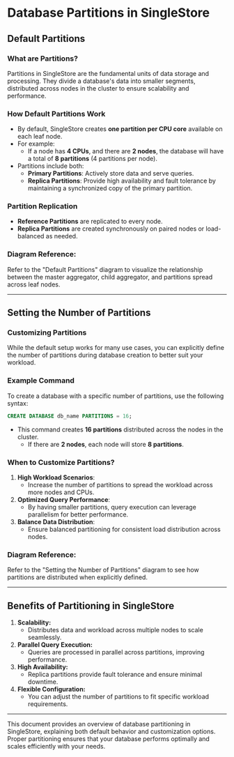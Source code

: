 # Database Partitions in SingleStore

## **Default Partitions**

### **What are Partitions?**
Partitions in SingleStore are the fundamental units of data storage and processing. They divide a database's data into smaller segments, distributed across nodes in the cluster to ensure scalability and performance.

### **How Default Partitions Work**
- By default, SingleStore creates **one partition per CPU core** available on each leaf node.
- For example:
  - If a node has **4 CPUs**, and there are **2 nodes**, the database will have a total of **8 partitions** (4 partitions per node).
- Partitions include both:
  - **Primary Partitions**: Actively store data and serve queries.
  - **Replica Partitions**: Provide high availability and fault tolerance by maintaining a synchronized copy of the primary partition.

### **Partition Replication**
- **Reference Partitions** are replicated to every node.
- **Replica Partitions** are created synchronously on paired nodes or load-balanced as needed.

### **Diagram Reference:**
Refer to the "Default Partitions" diagram to visualize the relationship between the master aggregator, child aggregator, and partitions spread across leaf nodes.

---

## **Setting the Number of Partitions**

### **Customizing Partitions**
While the default setup works for many use cases, you can explicitly define the number of partitions during database creation to better suit your workload.

### **Example Command**
To create a database with a specific number of partitions, use the following syntax:
```sql
CREATE DATABASE db_name PARTITIONS = 16;
```
- This command creates **16 partitions** distributed across the nodes in the cluster.
  - If there are **2 nodes**, each node will store **8 partitions**.

### **When to Customize Partitions?**
1. **High Workload Scenarios**:
   - Increase the number of partitions to spread the workload across more nodes and CPUs.
2. **Optimized Query Performance**:
   - By having smaller partitions, query execution can leverage parallelism for better performance.
3. **Balance Data Distribution**:
   - Ensure balanced partitioning for consistent load distribution across nodes.

### **Diagram Reference:**
Refer to the "Setting the Number of Partitions" diagram to see how partitions are distributed when explicitly defined.

---

## **Benefits of Partitioning in SingleStore**
1. **Scalability:**
   - Distributes data and workload across multiple nodes to scale seamlessly.
2. **Parallel Query Execution:**
   - Queries are processed in parallel across partitions, improving performance.
3. **High Availability:**
   - Replica partitions provide fault tolerance and ensure minimal downtime.
4. **Flexible Configuration:**
   - You can adjust the number of partitions to fit specific workload requirements.

---

This document provides an overview of database partitioning in SingleStore, explaining both default behavior and customization options. Proper partitioning ensures that your database performs optimally and scales efficiently with your needs.
